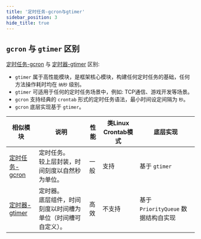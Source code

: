 ```yaml
---
title: '定时任务-gcron与gtimer'
sidebar_position: 3
hide_title: true
---
```


## `gcron` 与 `gtimer` 区别

[定时任务-gcron](output/goframe-v2.6-md/组件列表/系统相关/定时任务-gcron) 与 [定时器-gtimer](output/goframe-v2.6-md/组件列表/系统相关/定时器-gtimer) 区别:

- `gtimer` 属于高性能模块，是框架核心模块，构建任何定时任务的基础，任何方法操作耗时均在 `纳秒` 级别。
- `gtimer` 可适用于任何的定时任务场景中，例如: TCP通信、游戏开发等场景。
- `gcron` 支持经典的 `crontab` 形式的定时任务语法，最小时间设定间隔为 `秒`。
- `gcron` 底层实现基于 `gtimer`。

| 相似模块 | 说明 | 性能 | 类Linux Crontab模式 | 底层实现 |
| --- | --- | --- | --- | --- |
| [定时任务-gcron](output/goframe-v2.6-md/组件列表/系统相关/定时任务-gcron) | 定时任务。<br />较上层封装，时间刻度以自然秒为单位。 | 一般 | 支持 | 基于 `gtimer` |
| [定时器-gtimer](output/goframe-v2.6-md/组件列表/系统相关/定时器-gtimer) | 定时器。<br />底层组件，时间刻度以时间槽为单位（时间槽可自定义）。 | 高效 | 不支持 | 基于 `PriorityQueue` 数据结构自实现 |